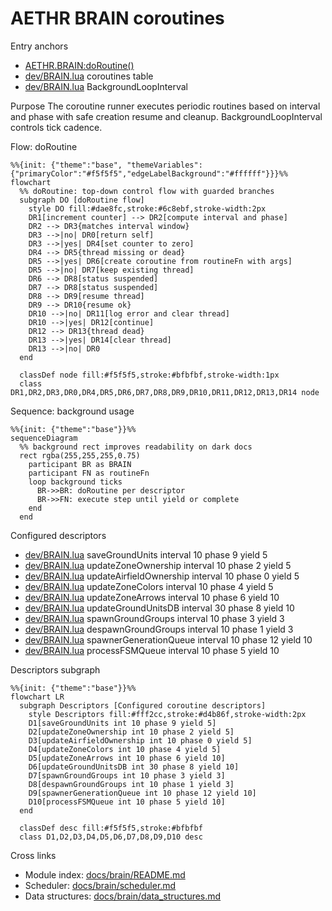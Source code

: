 # AETHR BRAIN coroutines

Entry anchors
- [AETHR.BRAIN:doRoutine()](../../dev/BRAIN.lua:176)
- [dev/BRAIN.lua](../../dev/BRAIN.lua:56) coroutines table
- [dev/BRAIN.lua](../../dev/BRAIN.lua:149) BackgroundLoopInterval

Purpose
The coroutine runner executes periodic routines based on interval and phase with safe creation resume and cleanup. BackgroundLoopInterval controls tick cadence.

Flow: doRoutine

```mermaid
%%{init: {"theme":"base", "themeVariables":{"primaryColor":"#f5f5f5","edgeLabelBackground":"#ffffff"}}}%%
flowchart
  %% doRoutine: top-down control flow with guarded branches
  subgraph DO [doRoutine flow]
    style DO fill:#dae8fc,stroke:#6c8ebf,stroke-width:2px
    DR1[increment counter] --> DR2[compute interval and phase]
    DR2 --> DR3{matches interval window}
    DR3 -->|no| DR0[return self]
    DR3 -->|yes| DR4[set counter to zero]
    DR4 --> DR5{thread missing or dead}
    DR5 -->|yes| DR6[create coroutine from routineFn with args]
    DR5 -->|no| DR7[keep existing thread]
    DR6 --> DR8[status suspended]
    DR7 --> DR8[status suspended]
    DR8 --> DR9[resume thread]
    DR9 --> DR10{resume ok}
    DR10 -->|no| DR11[log error and clear thread]
    DR10 -->|yes| DR12[continue]
    DR12 --> DR13{thread dead}
    DR13 -->|yes| DR14[clear thread]
    DR13 -->|no| DR0
  end

  classDef node fill:#f5f5f5,stroke:#bfbfbf,stroke-width:1px
  class DR1,DR2,DR3,DR0,DR4,DR5,DR6,DR7,DR8,DR9,DR10,DR11,DR12,DR13,DR14 node
```

Sequence: background usage

```mermaid
%%{init: {"theme":"base"}}%%
sequenceDiagram
  %% background rect improves readability on dark docs
  rect rgba(255,255,255,0.75)
    participant BR as BRAIN
    participant FN as routineFn
    loop background ticks
      BR->>BR: doRoutine per descriptor
      BR->>FN: execute step until yield or complete
    end
  end
```

Configured descriptors
- [dev/BRAIN.lua](../../dev/BRAIN.lua:58) saveGroundUnits interval 10 phase 9 yield 5
- [dev/BRAIN.lua](../../dev/BRAIN.lua:67) updateZoneOwnership interval 10 phase 2 yield 5
- [dev/BRAIN.lua](../../dev/BRAIN.lua:76) updateAirfieldOwnership interval 10 phase 0 yield 5
- [dev/BRAIN.lua](../../dev/BRAIN.lua:85) updateZoneColors interval 10 phase 4 yield 5
- [dev/BRAIN.lua](../../dev/BRAIN.lua:94) updateZoneArrows interval 10 phase 6 yield 10
- [dev/BRAIN.lua](../../dev/BRAIN.lua:103) updateGroundUnitsDB interval 30 phase 8 yield 10
- [dev/BRAIN.lua](../../dev/BRAIN.lua:112) spawnGroundGroups interval 10 phase 3 yield 3
- [dev/BRAIN.lua](../../dev/BRAIN.lua:121) despawnGroundGroups interval 10 phase 1 yield 3
- [dev/BRAIN.lua](../../dev/BRAIN.lua:130) spawnerGenerationQueue interval 10 phase 12 yield 10
- [dev/BRAIN.lua](../../dev/BRAIN.lua:139) processFSMQueue interval 10 phase 5 yield 10

Descriptors subgraph

```mermaid
%%{init: {"theme":"base"}}%%
flowchart LR
  subgraph Descriptors [Configured coroutine descriptors]
    style Descriptors fill:#fff2cc,stroke:#d4b86f,stroke-width:2px
    D1[saveGroundUnits int 10 phase 9 yield 5]
    D2[updateZoneOwnership int 10 phase 2 yield 5]
    D3[updateAirfieldOwnership int 10 phase 0 yield 5]
    D4[updateZoneColors int 10 phase 4 yield 5]
    D5[updateZoneArrows int 10 phase 6 yield 10]
    D6[updateGroundUnitsDB int 30 phase 8 yield 10]
    D7[spawnGroundGroups int 10 phase 3 yield 3]
    D8[despawnGroundGroups int 10 phase 1 yield 3]
    D9[spawnerGenerationQueue int 10 phase 12 yield 10]
    D10[processFSMQueue int 10 phase 5 yield 10]
  end

  classDef desc fill:#f5f5f5,stroke:#bfbfbf
  class D1,D2,D3,D4,D5,D6,D7,D8,D9,D10 desc
```

Cross links
- Module index: [docs/brain/README.md](docs/brain/README.md)
- Scheduler: [docs/brain/scheduler.md](docs/brain/scheduler.md)
- Data structures: [docs/brain/data_structures.md](docs/brain/data_structures.md)